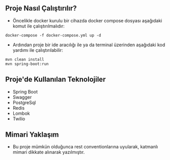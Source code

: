 
## Proje Nasıl Çalıştırılır?

- Öncelikle docker kurulu bir cihazda docker compose dosyası aşağıdaki komut ile çalıştırılmalıdır:
```
docker-compose -f docker-compose.yml up -d
```
- Ardından proje bir ide aracılığı ile ya da terminal üzerinden aşağıdaki kod yardımı ile çalıştırılabilir:
```
mvn clean install
mvn spring-boot:run
```


## Proje'de Kullanılan Teknolojiler

- Spring Boot
- Swagger
- PostgreSql
- Redis
- Lombok
- Twilio

## Mimari Yaklaşım
- Bu proje mümkün olduğunca rest conventionlarına uyularak, katmanlı mimari dikkate alınarak yazılmıştır.